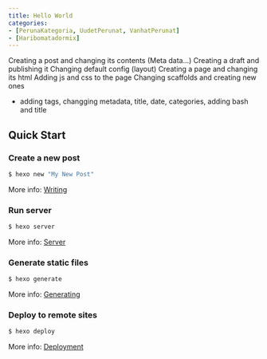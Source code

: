 ```yaml
---
title: Hello World
categories:
- [PerunaKategoria, UudetPerunat, VanhatPerunat]
- [Haribomatadormix]
---
```

Creating a post and changing its contents (Meta data...)
Creating a draft and publishing it
Changing default config (layout)
Creating a page and changing its html
Adding js and css to the page
Changing scaffolds and creating new ones

- adding tags, changging metadata, title, date, categories, adding bash and title


## Quick Start

### Create a new post

``` bash
$ hexo new "My New Post"
```

More info: [Writing](https://hexo.io/docs/writing.html)

### Run server

``` bash
$ hexo server
```

More info: [Server](https://hexo.io/docs/server.html)

### Generate static files

``` bash
$ hexo generate
```

More info: [Generating](https://hexo.io/docs/generating.html)

### Deploy to remote sites

``` bash
$ hexo deploy
```

More info: [Deployment](https://hexo.io/docs/one-command-deployment.html)
